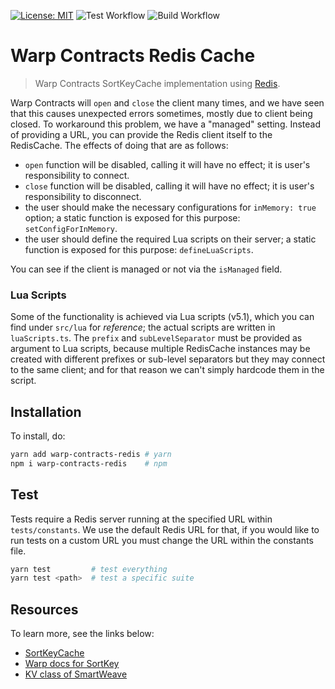 [![License: MIT](https://img.shields.io/badge/license-MIT-yellow.svg)](https://opensource.org/licenses/MIT)
![Test Workflow](https://github.com/firstbatchxyz/warp-contracts-redis/actions/workflows/test.yml/badge.svg?branch=master)
![Build Workflow](https://github.com/firstbatchxyz/warp-contracts-redis/actions/workflows/build.yml/badge.svg?branch=master)

# Warp Contracts Redis Cache

> Warp Contracts SortKeyCache implementation using [Redis](https://redis.io/).

Warp Contracts will `open` and `close` the client many times, and we have seen that this causes unexpected errors sometimes, mostly due to client being closed. To workaround this problem, we have a "managed" setting. Instead of providing a URL, you can provide the Redis client itself to the RedisCache. The effects of doing that are as follows:

- `open` function will be disabled, calling it will have no effect; it is user's responsibility to connect.
- `close` function will be disabled, calling it will have no effect; it is user's responsibility to disconnect.
- the user should make the necessary configurations for `inMemory: true` option; a static function is exposed for this purpose: `setConfigForInMemory`.
- the user should define the required Lua scripts on their server; a static function is exposed for this purpose: `defineLuaScripts`.

You can see if the client is managed or not via the `isManaged` field.

### Lua Scripts

Some of the functionality is achieved via Lua scripts (v5.1), which you can find under `src/lua` for _reference_; the actual scripts are written in `luaScripts.ts`. The `prefix` and `subLevelSeparator` must be provided as argument to Lua scripts, because multiple RedisCache instances may be created with different prefixes or sub-level separators but they may connect to the same client; and for that reason we can't simply hardcode them in the script.

## Installation

To install, do:

```sh
yarn add warp-contracts-redis # yarn
npm i warp-contracts-redis    # npm
```

## Test

Tests require a Redis server running at the specified URL within `tests/constants`. We use the default Redis URL for that, if you would like to run tests on a custom URL you must change the URL within the constants file.

```sh
yarn test         # test everything
yarn test <path>  # test a specific suite
```

## Resources

To learn more, see the links below:

- [SortKeyCache](https://github.com/warp-contracts/warp/blob/main/src/cache/SortKeyCache.ts)
- [Warp docs for SortKey](https://academy.warp.cc/docs/sdk/advanced/bundled-interaction#how-it-works)
- [KV class of SmartWeave](https://github.com/warp-contracts/warp/blob/main/src/legacy/smartweave-global.ts#L260)
